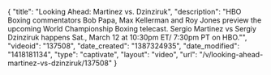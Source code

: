 {
    "title": "Looking Ahead: Martinez vs. Dzinziruk",
    "description": "HBO Boxing commentators Bob Papa, Max Kellerman and Roy Jones preview the upcoming World Championship Boxing telecast. Sergio Martinez vs Sergiy Dzinziruk happens Sat., March 12 at 10:30pm ET\/ 7:30pm PT on HBO.\"",
    "videoid": "137508",
    "date_created": "1387324935",
    "date_modified": "1418181134",
    "type": "captivate",
    "layout": "video",
    "url": "\/v\/looking-ahead-martinez-vs-dzinziruk\/137508"
}